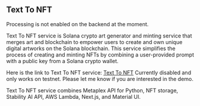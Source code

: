 ## Text To NFT

Processing is not enabled on the backend at the moment.

Text To NFT service is Solana crypto art generator and minting service that merges art and blockchain to empower users to create and own unique digital artworks on the Solana blockchain. This service simplifies the process of creating and minting NFTs by combining a user-provided prompt with a public key from a Solana crypto wallet. 

Here is the link to Text To NFT service: [Text To NFT](https://text-to-nft.miehaga.com/)
Currently disabled and only works on testnet. Please let me know if you are interested in the demo.

Text To NFT service combines Metaplex API for Python, NFT storage, Stability AI API, AWS Lambda, Next.js, and Material UI. 

<!-- a video demo -->



